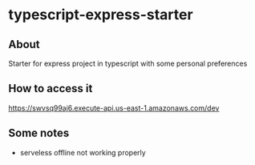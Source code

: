 # typescript-express-starter

## About <a name = "about"></a>

Starter for express project in typescript with some personal preferences

## How to access it

https://swvsq99aj6.execute-api.us-east-1.amazonaws.com/dev

## Some notes

- serveless offline not working properly
